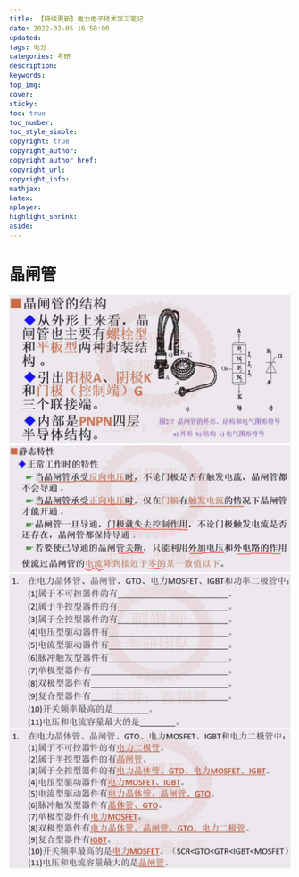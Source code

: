 ```yaml
---
title: 【持续更新】电力电子技术学习笔记
date: 2022-02-05 16:50:00
updated: 
tags: 电分
categories: 考研
description: 
keywords:
top_img: 
cover: 
sticky:
toc: true
toc_number: 
toc_style_simple: 
copyright: true
copyright_author:
copyright_author_href:
copyright_url:
copyright_info:
mathjax:
katex:
aplayer:
highlight_shrink:
aside:
---
```


# 晶闸管

![](https://github.com/miranda0111/hexo-mytk-pic-go/raw/master/电子/202202101527607.png)
![](https://github.com/miranda0111/hexo-mytk-pic-go/raw/master/电子/202202101531698.png)
![](https://github.com/miranda0111/hexo-mytk-pic-go/raw/master/电子/202202101559497.png)
![](https://github.com/miranda0111/hexo-mytk-pic-go/raw/master/电子/202202101603507.png)